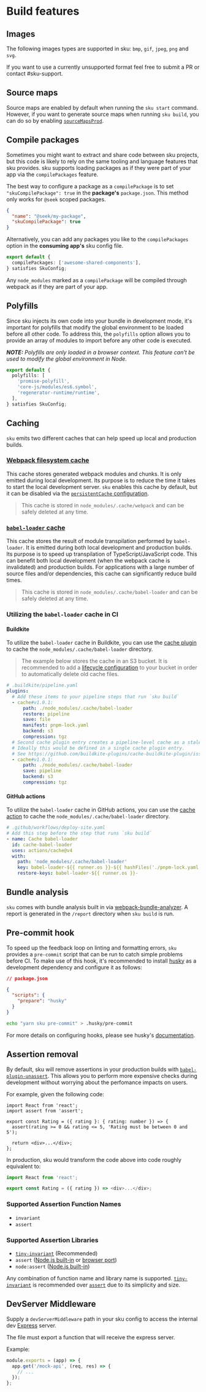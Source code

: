 # Build features

## Images

The following images types are supported in sku:
`bmp`, `gif`, `jpeg`, `png` and `svg`.

If you want to use a currently unsupported format feel free to submit a PR or contact #sku-support.

## Source maps

Source maps are enabled by default when running the `sku start` command.
However, if you want to generate source maps when running `sku build`, you can do so by enabling [`sourceMapsProd`](./docs/configuration#sourcemapsprod).

## Compile packages

Sometimes you might want to extract and share code between sku projects, but this code is likely to rely on the same tooling and language features that sku provides.
sku supports loading packages as if they were part of your app via the `compilePackages` feature.

The best way to configure a package as a `compilePackage` is to set `"skuCompilePackage": true` in the **package's** `package.json`.
This method only works for `@seek` scoped packages.

```json
{
  "name": "@seek/my-package",
  "skuCompilePackage": true
}
```

Alternatively, you can add any packages you like to the `compilePackages` option in the **consuming app's** sku config file.

```ts
export default {
  compilePackages: ['awesome-shared-components'],
} satisfies SkuConfig;
```

Any `node_modules` marked as a `compilePackage` will be compiled through webpack as if they are part of your app.

## Polyfills

Since sku injects its own code into your bundle in development mode, it's important for polyfills that modify the global environment to be loaded before all other code. To address this, the `polyfills` option allows you to provide an array of modules to import before any other code is executed.

_**NOTE:** Polyfills are only loaded in a browser context. This feature can't be used to modify the global environment in Node._

```ts
export default {
  polyfills: [
    'promise-polyfill',
    'core-js/modules/es6.symbol',
    'regenerator-runtime/runtime',
  ],
} satisfies SkuConfig;
```

## Caching

`sku` emits two different caches that can help speed up local and production builds.

### [Webpack filesystem cache]

This cache stores generated webpack modules and chunks.
It is only emitted during local development.
Its purpose is to reduce the time it takes to start the local development server.
`sku` enables this cache by default, but it can be disabled via the [`persistentCache` configuration].

> This cache is stored in `node_modules/.cache/webpack` and can be safely deleted at any time.

[webpack filesystem cache]: https://webpack.js.org/configuration/cache/#cachetype
[`persistentCache` configuration]: ./docs/configuration#persistentcache

### [`babel-loader` cache]

This cache stores the result of module transpilation performed by `babel-loader`.
It is emitted during both local development and production builds.
Its purpose is to speed up transpilation of TypeScript/JavaScript code.
This can benefit both local development (when the webpack cache is invalidated) and production builds.
For applications with a large number of source files and/or dependencies, this cache can significantly reduce build times.

> This cache is stored in `node_modules/.cache/babel-loader` and can be safely deleted at any time.

[`babel-loader` cache]: https://github.com/babel/babel-loader?tab=readme-ov-file#options

### Utilizing the `babel-loader` cache in CI

#### Buildkite

To utilize the `babel-loader` cache in Buildkite, you can use the [cache plugin] to cache the `node_modules/.cache/babel-loader` directory.

> The example below stores the cache in an S3 bucket.
> It is recommended to add a [lifecycle configuration] to your bucket in order to automatically delete old cache files.

```yaml
# .buildkite/pipeline.yaml
plugins:
  # Add these items to your pipeline steps that run `sku build`
  - cache#v1.0.1:
      path: ./node_modules/.cache/babel-loader
      restore: pipeline
      save: file
      manifest: pnpm-lock.yaml
      backend: s3
      compression: tgz
  # Second cache plugin entry creates a pipeline-level cache as a stale fallback if the manifest doesn't match.
  # Ideally this would be defined in a single cache plugin entry.
  # See https://github.com/buildkite-plugins/cache-buildkite-plugin/issues/70
  - cache#v1.0.1:
      path: ./node_modules/.cache/babel-loader
      save: pipeline
      backend: s3
      compression: tgz
```

[cache plugin]: https://github.com/buildkite-plugins/cache-buildkite-plugin
[lifecycle configuration]: https://docs.aws.amazon.com/AWSCloudFormation/latest/UserGuide/aws-properties-s3-bucket-lifecycleconfiguration.html

#### GitHub actions

To utilize the `babel-loader` cache in GitHub actions, you can use the [cache action] to cache the `node_modules/.cache/babel-loader` directory.

```yaml
# .github/workflows/deploy-site.yaml
# Add this step before the step that runs `sku build`
- name: Cache babel-loader
  id: cache-babel-loader
  uses: actions/cache@v4
  with:
    path: 'node_modules/.cache/babel-loader'
    key: babel-loader-${{ runner.os }}-${{ hashFiles('./pnpm-lock.yaml') }}
    restore-keys: babel-loader-${{ runner.os }}-
```

[cache action]: https://github.com/actions/cache

## Bundle analysis

`sku` comes with bundle analysis built in via [webpack-bundle-analyzer](https://www.npmjs.com/package/webpack-bundle-analyzer).
A report is generated in the `/report` directory when `sku build` is run.

## Pre-commit hook

To speed up the feedback loop on linting and formatting errors, `sku` provides a `pre-commit` script that can be run to catch simple problems before CI.
To make use of this hook, it's recommended to install [husky](https://www.npmjs.com/package/husky) as a development dependency and configure it as follows:

```json
// package.json

{
  "scripts": {
    "prepare": "husky"
  }
}
```

```sh
echo "yarn sku pre-commit" > .husky/pre-commit
```

For more details on configuring hooks, please see husky's [documentation](https://typicode.github.io/husky/#create-a-hook).

## Assertion removal

By default, sku will remove assertions in your production builds with [`babel-plugin-unassert`].
This allows you to perform more expensive checks during development without worrying about the perfomance impacts on users.

For example, given the following code:

```tsx
import React from 'react';
import assert from 'assert';

export const Rating = ({ rating }: { rating: number }) => {
  assert(rating >= 0 && rating <= 5, 'Rating must be between 0 and 5');

  return <div>...</div>;
};
```

In production, sku would transform the code above into code roughly equivalent to:

```js
import React from 'react';

export const Rating = ({ rating }) => <div>...</div>;
```

[`babel-plugin-unassert`]: https://github.com/unassert-js/babel-plugin-unassert

### Supported Assertion Function Names

- `invariant`
- `assert`

### Supported Assertion Libraries

- [`tiny-invariant`] (Recommended)
- `assert` ([Node.js built-in] or [browser port])
- `node:assert` ([Node.js built-in])

Any combination of function name and library name is supported.
[`tiny-invariant`] is recommended over [`assert`][browser port] due to its simplicity and size.

[`tiny-invariant`]: https://www.npmjs.com/package/tiny-invariant
[Node.js built-in]: https://nodejs.org/api/assert.html
[browser port]: https://www.npmjs.com/package/assert

## DevServer Middleware

Supply a `devServerMiddleware` path in your sku config to access the internal dev [Express] server.

The file must export a function that will receive the express server.

Example:

```js
module.exports = (app) => {
  app.get('/mock-api', (req, res) => {
    // ...
  });
};
```

[express]: http://expressjs.com/
